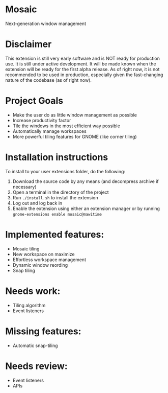 # Mosaic
Next-generation window management

# Disclaimer
This extension is still very early software and is NOT ready for production use. It is still under active development.
It will be made known when the extension will be ready for the first alpha release. As of right now, it is not
recommended to be used in production, especially given the fast-changing nature of the codebase (as of right now).

# Project Goals
- Make the user do as little window management as possible
- Increase productivity factor
- Tile the windows in the most efficient way possible
- Automatically manage workspaces
- More powerful tiling features for GNOME (like corner tiling)

# Installation instructions
To install to your user extensions folder, do the following:
1. Download the source code by any means (and decompress archive if necessary)
2. Open a terminal in the directory of the project
3. Run `./install.sh` to install the extension
4. Log out and log back in
5. Enable the extension using either an extension manager or by running `gnome-extensions enable mosaic@mawitime`

# Implemented features:
- Mosaic tiling
- New workspace on maximize
- Effortless workspace management
- Dynamic window reording
- Snap tiling

# Needs work:
- Tiling algorithm
- Event listeners

# Missing features:
- Automatic snap-tiling

# Needs review:
- Event listeners
- APIs
